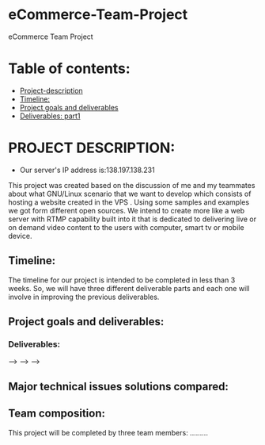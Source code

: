 # eCommerce-Team-Project
eCommerce Team Project


# Table of contents:
- [Project-description](#PROJECT-DESCRIPTION)
- [Timeline:](#Timeline)
- [Project goals and deliverables](#Project-goals-and-deliverables)
- [Deliverables: part1](#deliverables)
# PROJECT DESCRIPTION:
- Our server's IP address is:138.197.138.231

This project was created based on the discussion of me and my teammates about what GNU/Linux scenario that we want to develop which consists of hosting a website created in the VPS . Using some samples and examples we got form different open sources. We intend to create more like a web server with RTMP capability built into it that is dedicated to delivering live or on demand video content to the users with computer, smart tv or mobile device.


## Timeline: 

The timeline for our project is intended to be completed in less than 3 weeks. So, we will have three different deliverable parts and each one will involve in improving the previous deliverables.

## Project goals and deliverables:
### Deliverables:
--> 
-->
-->
## Major technical issues solutions compared:
 


## Team composition: 

This project will be completed by three team members: ......... 
